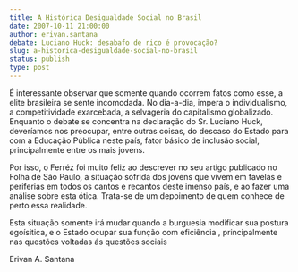 ```yaml
---
title: A Histórica Desigualdade Social no Brasil
date: 2007-10-11 21:00:00
author: erivan.santana
debate: Luciano Huck: desabafo de rico é provocação?
slug: a-historica-desigualdade-social-no-brasil
status: publish 
type: post
---
```


É interessante observar que somente quando ocorrem fatos como esse, a elite brasileira se sente incomodada. No dia-a-dia, impera o individualismo, a competitividade exarcebada, a selvageria do capitalismo globalizado. Enquanto o debate se concentra na declaração do Sr. Luciano Huck, deveríamos nos preocupar, entre outras coisas, do descaso do Estado para com a Educação Pública neste país, fator básico de inclusão social, principalmente entre os mais jovens.  

Por isso, o Ferréz foi muito feliz ao descrever no seu artigo publicado no Folha de São Paulo, a situação sofrida dos jovens que vivem em favelas e periferias em todos os cantos e recantos deste imenso país, e ao fazer uma análise sobre esta ótica. Trata-se de um depoimento de quem conhece de perto essa realidade.  

Esta situação somente irá mudar quando a burguesia modificar sua postura egoísitica, e o Estado ocupar sua função com eficiência , principalmente nas questões voltadas ás questões sociais  

Erivan A. Santana
